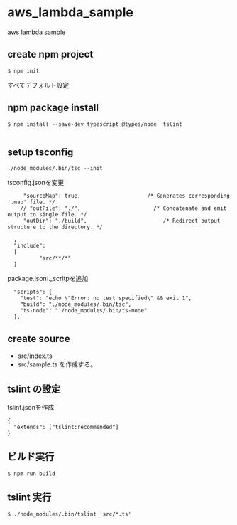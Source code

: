 # aws_lambda_sample
aws lambda sample 


## create npm project

```
$ npm init 
```

すべてデフォルト設定

## npm package install

```
$ npm install --save-dev typescript @types/node  tslint 
 
```

## setup tsconfig

```
./node_modules/.bin/tsc --init
```

tsconfig.jsonを変更

```
     "sourceMap": true,                     /* Generates corresponding '.map' file. */
    // "outFile": "./",                       /* Concatenate and emit output to single file. */
     "outDir": "./build",                        /* Redirect output structure to the directory. */
 
  ,
  "include":
  [
          "src/**/*"
  ]

```


package.jsonにscritpを追加

```
  "scripts": {
    "test": "echo \"Error: no test specified\" && exit 1",
    "build": "./node_modules/.bin/tsc",
    "ts-node": "./node_modules/.bin/ts-node"
  },
```

## create source 

* src/index.ts
* src/sample.ts
を作成する。

## tslint の設定

tslint.jsonを作成

```
{
  "extends": ["tslint:recommended"]
}
```


## ビルド実行

```
$ npm run build
```

## tslint 実行

```
$ ./node_modules/.bin/tslint 'src/*.ts'
```
